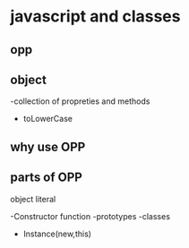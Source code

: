 # javascript and classes

## opp

## object
-collection of propreties and methods
- toLowerCase

## why use OPP



## parts of OPP
object literal

-Constructor function
-prototypes
-classes
- Instance(new,this)